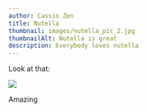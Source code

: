 ```yaml
---
author: Cassio Zen
title: Nutella
thumbnail: images/nutella_pic_2.jpg
thumbnailAlt: Nutella is great
description: Everybody loves nutella
---
```


Look at that:

![](images/nutella_pic_1.jpg)

Amazing

